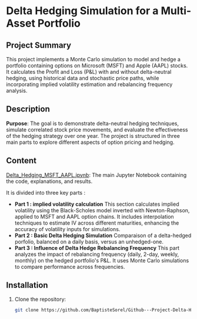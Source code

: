 # Delta Hedging Simulation for a Multi-Asset Portfolio

## Project Summary
This project implements a Monte Carlo simulation to model and hedge a portfolio containing options on Microsoft (MSFT) and Apple (AAPL) stocks. It calculates the Profit and Loss (P&L) with and without delta-neutral hedging, using historical data and stochastic price paths, while incorporating implied volatility estimation and rebalancing frequency analysis.

## Description
**Purpose**: The goal is to demonstrate delta-neutral hedging techniques, simulate correlated stock price movements, and evaluate the effectiveness of the hedging strategy over one year. The project is structured in three main parts to explore different aspects of option pricing and hedging.

## Content
[Delta_Hedging_MSFT_AAPL.ipynb](https://github.com/BaptisteSorel/Github---Profect-Delta-Hedging/blob/main/Python%20Project.ipynb): The main Jupyter Notebook containing the code, explanations, and results.

It is divided into three key parts :

- **Part 1 : implied volatility calculation**
  This section calculates implied volatility using the Black-Scholes model inverted with Newton-Raphson, applied to MSFT and AAPL option chains. It includes interpolation techniques  to estimate IV across different maturities, enhancing the accuracy of volatility inputs for simulations.
- **Part 2 : Basic Delta Hedging Simulation**
  Comparaison of a delta-hedged porfolio, balanced on a daily basis, versus an unhedged-one.
- **Part 3 : Influence of Delta Hedge Rebalancing Frequency**
  This part analyzes the impact of rebalancing frequency (daily, 2-day, weekly, monthly) on the hedged portfolio's P&L. It uses Monte Carlo simulations to compare performance across frequencies.
  

## Installation
1. Clone the repository:  
   ```bash
   git clone https://github.com/BaptisteSorel/Github---Project-Delta-Hedging.git
 
